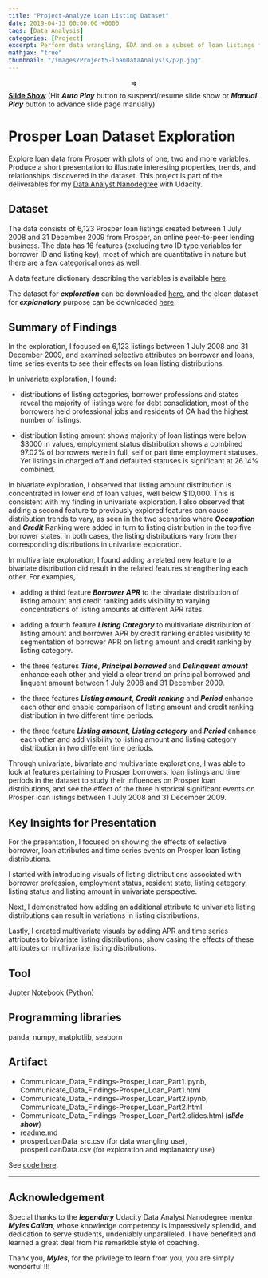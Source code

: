 ```yaml
---
title: "Project-Analyze Loan Listing Dataset"
date: 2019-04-13 00:00:00 +0000
tags: [Data Analysis]
categories: [Project]
excerpt: Perform data wrangling, EDA and on a subset of loan listings from Prosper, an online peer-to-peer lending business. From the subset of 6,123 listings between 1 July 2008 and 31 December 2009, examine selective attributes on borrower and loans, time series events to see their effects on loan listing distributions. Create a storyboard to showcase the findings in univariate, bivariate and multivariate visualizations.
mathjax: "true"
thumbnail: "/images/Project5-loanDataAnalysis/p2p.jpg"
---
```


$$\Rightarrow$$ <a href="\images\Project5-loanDataAnalysis\Prosper_Loan.slides.html" target="_blank"><b>Slide Show</b></a> (Hit _**Auto Play**_ button to suspend/resume slide show or _**Manual Play**_ button to advance slide page manually)

# Prosper Loan Dataset Exploration
Explore loan data from Prosper with plots of one, two and more variables. Produce a short presentation to illustrate interesting properties, trends, and relationships discovered in the dataset. This project is part of the deliverables for my [Data Analyst Nanodegree](https://www.udacity.com/course/data-analyst-nanodegree--nd002) with Udacity.

## Dataset
The data consists of 6,123 Prosper loan listings created between 1 July 2008 and 31 December 2009 from Prosper, an online peer-to-peer lending business. The data has 16 features
(excluding two ID type variables for borrower ID and listing key), most of which are quantitative in nature but there are a few categorical ones as well.

A data feature dictionary describing the variables is available [here](https://www.google.com/url?q=https://docs.google.com/spreadsheet/ccc?key%3D0AllIqIyvWZdadDd5NTlqZ1pBMHlsUjdrOTZHaVBuSlE%26usp%3Dsharing&sa=D&ust=1554484977407000).

The dataset for _**exploration**_ can be downloaded [here](https://drive.google.com/file/d/1SSRs1cna9JoYpQg0sox1d9swT01GEacR/view?usp=sharing), and the clean dataset for _**explanatory**_ purpose can be downloaded [here](https://drive.google.com/file/d/1WSURY1r0B4xh5RVV9asR473hxbGAePM-/view?usp=sharing).

## Summary of Findings
In the exploration, I focused on 6,123 listings between 1 July 2008 and 31 December 2009, and examined selective attributes on borrower and loans, time series events to see their effects on loan listing distributions.

In univariate exploration, I found:
-  distributions of listing categories, borrower professions and states reveal the majority of listings were for debt consolidation, most of the borrowers held professional jobs and residents of CA had the highest number of listings.

- distribution listing amount shows majority of loan listings were below $3000 in values, employment status distribution shows a combined 97.02% of borrowers were in full, self or part time employment statuses. Yet listings in charged off and defaulted statuses is significant at 26.14% combined.

In bivariate exploration, I observed that listing amount distribution is concentrated in lower end of loan values, well below $10,000. This is consistent with my finding in univariate exploration. I also observed that adding a second feature to previously explored features can cause distribution trends to vary, as seen in the two scenarios where _**Occupation**_ and _**Credit**_ Ranking were added in turn to listing distribution in the top five borrower states. In both cases, the listing distributions vary from their corresponding distributions in univariate exploration.

In multivariate exploration, I found adding a related new feature to a bivariate distribution did result in the related features strengthening each other. For examples,
- adding a third feature _**Borrower APR**_ to the bivariate distribution of listing amount and credit ranking adds visibility to varying concentrations of listing amounts at different APR rates.

- adding a fourth feature _**Listing Category**_ to multivariate distribution of listing amount and borrower APR by credit ranking enables visibility to segmentation of borrower APR on listing amount and credit ranking by listing category.

- the three features _**Time**_, _**Principal borrowed**_ and _**Delinquent amount**_ enhance each other and yield a clear trend on principal borrowed and linquent amount between 1 July 2008 and 31 December 2009.

- the three features _**Listing amount**_, _**Credit ranking**_ and _**Period**_ enhance each other and enable comparison of listing amount and credit ranking distribution in two different time periods.

- the three feature _**Listing amount**_, _**Listing category**_ and _**Period**_ enhance each other and add visibility to listing amount and listing category distribution in two different time periods.

Through univariate, bivariate and multivariate explorations, I was able to look at features pertaining to Prosper borrowers, loan listings and time periods in the dataset to study their influences on Prosper loan distributions, and see the effect of the three historical significant events on Prosper loan listings between 1 July 2008 and 31 December 2009.

## Key Insights for Presentation
For the presentation, I focused on showing the effects of selective borrower, loan attributes and time series events on Prosper loan listing distributions.

I started with introducing visuals of listing distributions associated with borrower profession, employment status, resident state, listing category, listing status and listing amount in univariate perspective.

Next, I demonstrated how adding an additional attribute to univariate listing distributions can result in variations in listing distributions.

Lastly, I created multivariate visuals by adding APR and time series attributes to bivariate listing distributions, show casing the effects of these attributes on multivariate listing distributions.

## Tool
Jupter Notebook (Python)

## Programming libraries
panda, numpy, matplotlib, seaborn

## Artifact
- Communicate_Data_Findings-Prosper_Loan_Part1.ipynb, Communicate_Data_Findings-Prosper_Loan_Part1.html
- Communicate_Data_Findings-Prosper_Loan_Part2.ipynb, Communicate_Data_Findings-Prosper_Loan_Part2.html
- Communicate_Data_Findings-Prosper_Loan_Part2.slides.html (_**slide show**_)
- readme.md
- prosperLoanData_src.csv (for data wrangling use), prosperLoanData.csv (for exploration and explanatory use)

See [code here](https://github.com/atan4583/dand-project-portfolio).

***
## Acknowledgement
Special thanks to the _**legendary**_ Udacity Data Analyst Nanodegree mentor _**Myles Callan**_, whose knowledge competency is impressively splendid, and dedication to serve students, undeniably unparalleled. I have benefited and learned a great deal from his remarkble style of coaching.

Thank you, _**Myles**_, for the privilege to learn from you, you are simply wonderful !!!
